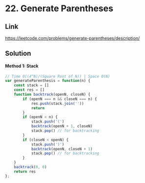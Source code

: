 # 22. Generate Parentheses

## Link
https://leetcode.com/problems/generate-parentheses/description/

## Solution
#### Method 1: Stack
```javascript
// Time O((4^N)/(Square Root of N)) | Space O(N)
var generateParenthesis = function(n) {
    const stack = []
    const res = []
    function backtrack(openN, closeN) {
	    if (openN === n && closeN === n) {
		    res.push(stack.join(''))
		    return
	    }
	    if (openN < n) {
		    stack.push('(')
		    backtrack(openN + 1, closeN)
		    stack.pop() // for backtracking
	    }
	    if (closeN < openN) {
		    stack.push(')')
		    backtrack(openN, closeN + 1)
		    stack.pop() // for backtracking
	    }
    }
    backtrack(0, 0)
    return res    
};
```
